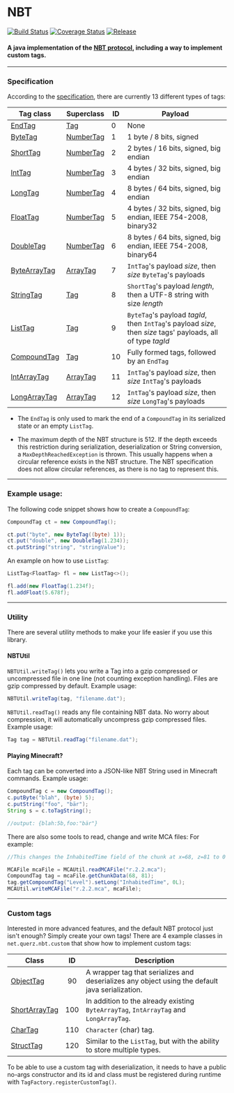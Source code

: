# NBT
[![Build Status](https://travis-ci.org/Querz/NBT.svg?branch=master)](https://travis-ci.org/Querz/NBT) [![Coverage Status](https://img.shields.io/coveralls/github/Querz/NBT/master.svg)](https://coveralls.io/github/Querz/NBT?branch=master) [![Release](https://jitpack.io/v/Querz/NBT.svg)](https://jitpack.io/#Querz/NBT)
#### A java implementation of the [NBT protocol](http://minecraft.gamepedia.com/NBT_format), including a way to implement custom tags.
---
### Specification
According to the [specification](http://minecraft.gamepedia.com/NBT_format), there are currently 13 different types of tags:

| Tag class    | Superclass | ID | Payload |
| ---------    | ---------- | -- | ----------- |
| [EndTag](https://github.com/Querz/NBT/blob/master/src/main/java/net/querz/nbt/EndTag.java)       | [Tag](https://github.com/Querz/NBT/blob/master/src/main/java/net/querz/nbt/Tag.java)        | 0  | None |
| [ByteTag](https://github.com/Querz/NBT/blob/master/src/main/java/net/querz/nbt/ByteTag.java)      | [NumberTag](https://github.com/Querz/NBT/blob/master/src/main/java/net/querz/nbt/NumberTag.java)  | 1  | 1 byte / 8 bits, signed |
| [ShortTag](https://github.com/Querz/NBT/blob/master/src/main/java/net/querz/nbt/ShortTag.java)     | [NumberTag](https://github.com/Querz/NBT/blob/master/src/main/java/net/querz/nbt/NumberTag.java)  | 2  | 2 bytes / 16 bits, signed, big endian |
| [IntTag](https://github.com/Querz/NBT/blob/master/src/main/java/net/querz/nbt/IntTag.java)       | [NumberTag](https://github.com/Querz/NBT/blob/master/src/main/java/net/querz/nbt/NumberTag.java)  | 3  | 4 bytes / 32 bits, signed, big endian |
| [LongTag](https://github.com/Querz/NBT/blob/master/src/main/java/net/querz/nbt/LongTag.java)      | [NumberTag](https://github.com/Querz/NBT/blob/master/src/main/java/net/querz/nbt/NumberTag.java)  | 4  | 8 bytes / 64 bits, signed, big endian |
| [FloatTag](https://github.com/Querz/NBT/blob/master/src/main/java/net/querz/nbt/FloatTag.java)     | [NumberTag](https://github.com/Querz/NBT/blob/master/src/main/java/net/querz/nbt/NumberTag.java)  | 5  | 4 bytes / 32 bits, signed, big endian, IEEE 754-2008, binary32 |
| [DoubleTag](https://github.com/Querz/NBT/blob/master/src/main/java/net/querz/nbt/DoubleTag.java)    | [NumberTag](https://github.com/Querz/NBT/blob/master/src/main/java/net/querz/nbt/NumberTag.java)  | 6  | 8 bytes / 64 bits, signed, big endian, IEEE 754-2008, binary64 |
| [ByteArrayTag](https://github.com/Querz/NBT/blob/master/src/main/java/net/querz/nbt/ByteArrayTag.java) | [ArrayTag](https://github.com/Querz/NBT/blob/master/src/main/java/net/querz/nbt/ArrayTag.java)   | 7  | `IntTag`'s payload *size*, then *size* `ByteTag`'s payloads |
| [StringTag](https://github.com/Querz/NBT/blob/master/src/main/java/net/querz/nbt/StringTag.java)    | [Tag](https://github.com/Querz/NBT/blob/master/src/main/java/net/querz/nbt/Tag.java)        | 8  | `ShortTag`'s payload *length*, then a UTF-8 string with size *length* |
| [ListTag](https://github.com/Querz/NBT/blob/master/src/main/java/net/querz/nbt/ListTag.java)      | [Tag](https://github.com/Querz/NBT/blob/master/src/main/java/net/querz/nbt/Tag.java)        | 9  | `ByteTag`'s payload *tagId*, then `IntTag`'s payload *size*, then *size* tags' payloads, all of type *tagId* |
| [CompoundTag](https://github.com/Querz/NBT/blob/master/src/main/java/net/querz/nbt/CompoundTag.java)  | [Tag](https://github.com/Querz/NBT/blob/master/src/main/java/net/querz/nbt/Tag.java)        | 10 | Fully formed tags, followed by an `EndTag` |
| [IntArrayTag](https://github.com/Querz/NBT/blob/master/src/main/java/net/querz/nbt/IntArrayTag.java)  | [ArrayTag](https://github.com/Querz/NBT/blob/master/src/main/java/net/querz/nbt/ArrayTag.java)   | 11 | `IntTag`'s payload *size*, then *size* `IntTag`'s payloads |
| [LongArrayTag](https://github.com/Querz/NBT/blob/master/src/main/java/net/querz/nbt/LongArrayTag.java) | [ArrayTag](https://github.com/Querz/NBT/blob/master/src/main/java/net/querz/nbt/ArrayTag.java)   | 12 | `IntTag`'s payload *size*, then *size* `LongTag`'s payloads |

* The `EndTag` is only used to mark the end of a `CompoundTag` in its serialized state or an empty `ListTag`.

* The maximum depth of the NBT structure is 512. If the depth exceeds this restriction during serialization, deserialization or String conversion, a `MaxDepthReachedException` is thrown. This usually happens when a circular reference exists in the NBT structure. The NBT specification does not allow circular references, as there is no tag to represent this.

---
### Example usage:
The following code snippet shows how to create a `CompoundTag`:
```java
CompoundTag ct = new CompoundTag();

ct.put("byte", new ByteTag((byte) 1));
ct.put("double", new DoubleTag(1.234));
ct.putString("string", "stringValue");
```
An example on how to use `ListTag`:
```java
ListTag<FloatTag> fl = new ListTag<>();

fl.add(new FloatTag(1.234f);
fl.addFloat(5.678f);
```
---
### Utility
There are several utility methods to make your life easier if you use this library.
#### NBTUtil
`NBTUtil.writeTag()` lets you write a Tag into a gzip compressed or uncompressed file in one line (not counting exception handling). Files are gzip compressed by default.
Example usage:
```java
NBTUtil.writeTag(tag, "filename.dat");
```
`NBTUtil.readTag()` reads any file containing NBT data. No worry about compression, it will automatically uncompress gzip compressed files.
Example usage:
```java
Tag tag = NBTUtil.readTag("filename.dat");
```
#### Playing Minecraft?
Each tag can be converted into a JSON-like NBT String used in Minecraft commands.
Example usage:
```java
CompoundTag c = new CompoundTag();
c.putByte("blah", (byte) 5);
c.putString("foo", "bär");
String s = c.toTagString();

//output: {blah:5b,foo:"bär"}
```
There are also some tools to read, change and write MCA files:
For example:
```java
//This changes the InhabitedTime field of the chunk at x=68, z=81 to 0

MCAFile mcaFile = MCAUtil.readMCAFile("r.2.2.mca");
CompoundTag tag = mcaFile.getChunkData(68, 81);
tag.getCompoundTag("Level").setLong("InhabitedTime", 0L);
MCAUtil.writeMCAFile("r.2.2.mca", mcaFile);
```

---
### Custom tags
Interested in more advanced features, and the default NBT protocol just isn't enough? Simply create your own tags!
There are 4 example classes in `net.querz.nbt.custom` that show how to implement custom tags:

| Class         | ID  | Description |
| ------------- | :-: | ----------- |
| [ObjectTag](https://github.com/Querz/NBT/blob/master/src/main/java/net/querz/nbt/custom/ObjectTag.java)     | 90  | A wrapper tag that serializes and deserializes any object using the default java serialization. |
| [ShortArrayTag](https://github.com/Querz/NBT/blob/master/src/main/java/net/querz/nbt/custom/ShortArrayTag.java) | 100 | In addition to the already existing `ByteArrayTag`, `IntArrayTag` and `LongArrayTag`. |
| [CharTag](https://github.com/Querz/NBT/blob/master/src/main/java/net/querz/nbt/custom/CharTag.java)       | 110 | `Character` (char) tag. |
| [StructTag](https://github.com/Querz/NBT/blob/master/src/main/java/net/querz/nbt/custom/StructTag.java)     | 120 | Similar to the `ListTag`, but with the ability to store multiple types. |

To be able to use a custom tag with deserialization, it needs to have a public no-args constructor and its id and class must be registered during runtime with `TagFactory.registerCustomTag()`.
